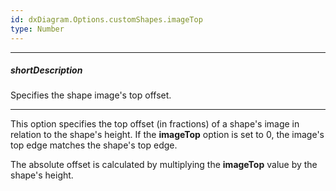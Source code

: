 ```yaml
---
id: dxDiagram.Options.customShapes.imageTop
type: Number
---
```

---
##### shortDescription
Specifies the shape image's top offset.

---
This option specifies the top offset (in fractions) of a shape's image in relation to the shape's height. If the **imageTop** option is set to 0, the image's top edge matches the shape's top edge.

The absolute offset is calculated by multiplying the **imageTop** value by the shape's height.